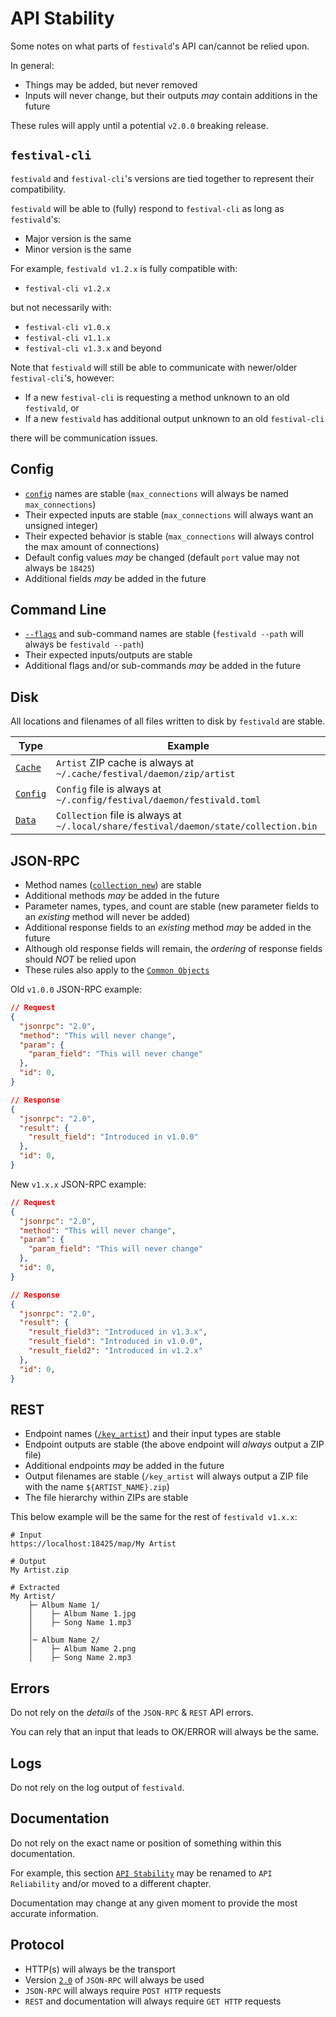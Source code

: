 # API Stability
Some notes on what parts of `festivald`'s API can/cannot be relied upon.

In general:
- Things may be added, but never removed
- Inputs will never change, but their outputs _may_ contain additions in the future

These rules will apply until a potential `v2.0.0` breaking release.

## `festival-cli`
`festivald` and `festival-cli`'s versions are tied together to represent their compatibility.

`festivald` will be able to (fully) respond to `festival-cli` as long as `festivald`'s:
- Major version is the same
- Minor version is the same

For example, `festivald v1.2.x` is fully compatible with:
- `festival-cli v1.2.x`

but not necessarily with:
- `festival-cli v1.0.x`
- `festival-cli v1.1.x`
- `festival-cli v1.3.x` and beyond

Note that `festivald` will still be able to communicate with newer/older `festival-cli`'s, however:
- If a new `festival-cli` is requesting a method unknown to an old `festivald`, or
- If a new `festivald` has additional output unknown to an old `festival-cli`

there will be communication issues.

## Config
- [`config`](config.md) names are stable (`max_connections` will always be named `max_connections`)
- Their expected inputs are stable (`max_connections` will always want an unsigned integer)
- Their expected behavior is stable (`max_connections` will always control the max amount of connections)
- Default config values _may_ be changed (default `port` value may not always be `18425`)
- Additional fields _may_ be added in the future

## Command Line
- [`--flags`](command-line/command-line.md) and sub-command names are stable (`festivald --path` will always be `festivald --path`)
- Their expected inputs/outputs are stable
- Additional flags and/or sub-commands _may_ be added in the future

## Disk
All locations and filenames of all files written to disk by `festivald` are stable.

| Type                       | Example |
|----------------------------|---------|
| [`Cache`](disk.md#cache)   | `Artist` ZIP cache is always at `~/.cache/festival/daemon/zip/artist`
| [`Config`](disk.md#config) | `Config` file is always at `~/.config/festival/daemon/festivald.toml`
| [`Data`](disk.md#data)     | `Collection` file is always at `~/.local/share/festival/daemon/state/collection.bin`

## JSON-RPC
- Method names ([`collection_new`](json-rpc/collection/collection_new.md)) are stable
- Additional methods _may_ be added in the future
- Parameter names, types, and count are stable (new parameter fields to an _existing_ method will never be added)
- Additional response fields to an _existing_ method _may_ be added in the future
- Although old response fields will remain, the _ordering_ of response fields should _NOT_ be relied upon
- These rules also apply to the [`Common Objects`](common-objects/common-objects.md)

Old `v1.0.0` JSON-RPC example:
```json
// Request
{
  "jsonrpc": "2.0",
  "method": "This will never change",
  "param": {
    "param_field": "This will never change"
  },
  "id": 0,
}

// Response
{
  "jsonrpc": "2.0",
  "result": {
    "result_field": "Introduced in v1.0.0"
  },
  "id": 0,
}
```

New `v1.x.x` JSON-RPC example:
```json
// Request
{
  "jsonrpc": "2.0",
  "method": "This will never change",
  "param": {
    "param_field": "This will never change"
  },
  "id": 0,
}

// Response
{
  "jsonrpc": "2.0",
  "result": {
    "result_field3": "Introduced in v1.3.x",
    "result_field": "Introduced in v1.0.0",
    "result_field2": "Introduced in v1.2.x"
  },
  "id": 0,
}
```

## REST
- Endpoint names ([`/key_artist`](rest/key/artist.md)) and their input types are stable
- Endpoint outputs are stable (the above endpoint will _always_ output a ZIP file)
- Additional endpoints _may_ be added in the future
- Output filenames are stable (`/key_artist` will always output a ZIP file with the name `${ARTIST_NAME}.zip`)
- The file hierarchy within ZIPs are stable

This below example will be the same for the rest of `festivald v1.x.x`:
```plaintext
# Input
https://localhost:18425/map/My Artist

# Output
My Artist.zip

# Extracted
My Artist/
    ├─ Album Name 1/
    │    ├─ Album Name 1.jpg
    │    ├─ Song Name 1.mp3
    │
    │─ Album Name 2/
    │    ├─ Album Name 2.png
    │    ├─ Song Name 2.mp3
```

## Errors 
Do not rely on the _details_ of the `JSON-RPC` & `REST` API errors.

You can rely that an input that leads to OK/ERROR will always be the same.

## Logs
Do not rely on the log output of `festivald`.

## Documentation
Do not rely on the exact name or position of something within this documentation.

For example, this section [`API Stability`](./api-stability.md) may be renamed to `API Reliability` and/or moved to a different chapter.

Documentation may change at any given moment to provide the most accurate information.

## Protocol
- HTTP(s) will always be the transport
- Version [`2.0`](https://jsonrpc.org/specification) of `JSON-RPC` will always be used
- `JSON-RPC` will always require `POST HTTP` requests
- `REST` and documentation will always require `GET HTTP` requests
